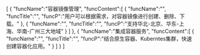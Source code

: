[
	{
		"funcName":"容器镜像管理",
		"funcContent":[
			{
				"funcName":"",
				"funcTitle":"",
				"funcP":"用户可以根据需求，对容器镜像进行创建、删除、下载。"
			},
			{
				"funcName":"",
				"funcTitle":"",
				"funcP":"支持华北-北京、华东-上海、华南-广州三大地域"
			}
		]
	},
	{
		"funcName":"集成容器服务",
		"funcContent":[
			{
				"funcName":"",
				"funcTitle":"",
				"funcP":"结合原生容器、Kuberntes集群，快速创建容器化应用。"
			}
		]
	}
]